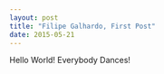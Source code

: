 ```yaml
---
layout: post
title: "Filipe Galhardo, First Post"
date: 2015-05-21
---
```


Hello World! Everybody Dances!
